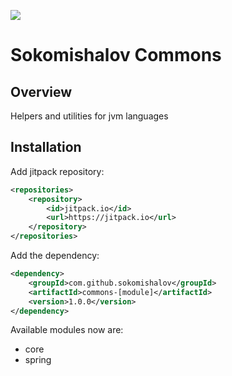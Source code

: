 [![](https://jitpack.io/v/SokoMishaLov/commons.svg)](https://jitpack.io/#SokoMishaLov/commons)
# Sokomishalov Commons

## Overview
Helpers and utilities for jvm languages

## Installation 
Add jitpack repository:
```xml
<repositories>
	<repository>
        <id>jitpack.io</id>
        <url>https://jitpack.io</url>
    </repository>
</repositories>
```
Add the dependency:
```xml
<dependency>
    <groupId>com.github.sokomishalov</groupId>
    <artifactId>commons-[module]</artifactId>
    <version>1.0.0</version>
</dependency>
```

Available modules now are:
- core
- spring